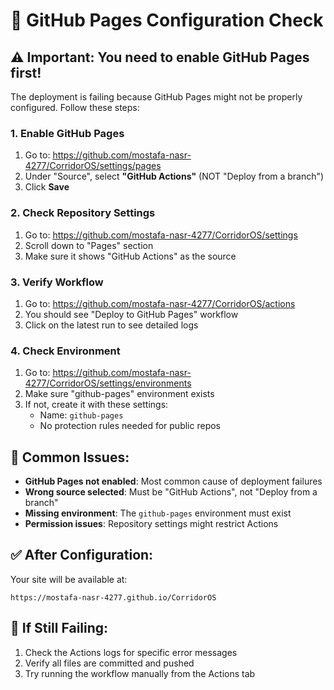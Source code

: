 # 🔧 GitHub Pages Configuration Check

## ⚠️ Important: You need to enable GitHub Pages first!

The deployment is failing because GitHub Pages might not be properly configured. Follow these steps:

### 1. Enable GitHub Pages
1. Go to: https://github.com/mostafa-nasr-4277/CorridorOS/settings/pages
2. Under "Source", select **"GitHub Actions"** (NOT "Deploy from a branch")
3. Click **Save**

### 2. Check Repository Settings
1. Go to: https://github.com/mostafa-nasr-4277/CorridorOS/settings
2. Scroll down to "Pages" section
3. Make sure it shows "GitHub Actions" as the source

### 3. Verify Workflow
1. Go to: https://github.com/mostafa-nasr-4277/CorridorOS/actions
2. You should see "Deploy to GitHub Pages" workflow
3. Click on the latest run to see detailed logs

### 4. Check Environment
1. Go to: https://github.com/mostafa-nasr-4277/CorridorOS/settings/environments
2. Make sure "github-pages" environment exists
3. If not, create it with these settings:
   - Name: `github-pages`
   - No protection rules needed for public repos

## 🚨 Common Issues:

- **GitHub Pages not enabled**: Most common cause of deployment failures
- **Wrong source selected**: Must be "GitHub Actions", not "Deploy from a branch"
- **Missing environment**: The `github-pages` environment must exist
- **Permission issues**: Repository settings might restrict Actions

## ✅ After Configuration:

Your site will be available at:
```
https://mostafa-nasr-4277.github.io/CorridorOS
```

## 🔄 If Still Failing:

1. Check the Actions logs for specific error messages
2. Verify all files are committed and pushed
3. Try running the workflow manually from the Actions tab
